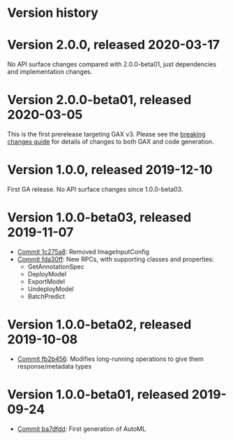 # Version history

# Version 2.0.0, released 2020-03-17

No API surface changes compared with 2.0.0-beta01, just dependencies
and implementation changes.

# Version 2.0.0-beta01, released 2020-03-05

This is the first prerelease targeting GAX v3. Please see the
[breaking changes guide](https://googleapis.github.io/google-cloud-dotnet/docs/guides/breaking-gax2.html)
for details of changes to both GAX and code generation.

# Version 1.0.0, released 2019-12-10

First GA release. No API surface changes since 1.0.0-beta03.

# Version 1.0.0-beta03, released 2019-11-07

- [Commit 1c275a8](https://github.com/googleapis/google-cloud-dotnet/commit/1c275a8): Removed ImageInputConfig
- [Commit fda30ff](https://github.com/googleapis/google-cloud-dotnet/commit/fda30ff): New RPCs, with supporting classes and properties:
  - GetAnnotationSpec
  - DeployModel
  - ExportModel
  - UndeployModel
  - BatchPredict

# Version 1.0.0-beta02, released 2019-10-08

- [Commit fb2b456](https://github.com/googleapis/google-cloud-dotnet/commit/fb2b456): Modifies long-running operations to give them response/metadata types

# Version 1.0.0-beta01, released 2019-09-24

- [Commit ba7dfdd](https://github.com/googleapis/google-cloud-dotnet/commit/ba7dfdd): First generation of AutoML

